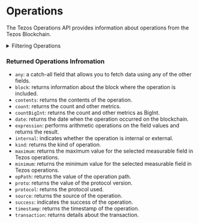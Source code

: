 # Operations

The Tezos Operations API provides information about operations from the Tezos Blockchain.

<details>

<summary>Filtering Operations</summary>

You can filter the operations using the following fields:

-   `any`: A catch-all filter that applies OR logic and can be used with other fields.
-   `block`: filter by the block where the operation is included.
-   `blockHash`: filter by the hash of the block.
-   `contents`: filter by the contents of the operation.
-   `date`: filter by the date of the operations.
-   `internal`: filter whether the operation is internal or external.
-   `kind`: filter by the type of operation.
-   `opPath`: filter by the value of the operation path.
-   `options`: filter data by ordering, sorting, and constraining.
-   `proto`: filter by the value of the protocol version.
-   `protocol`: filter by the protocol used.
-   `source`: filter by the source of the operation.
-   `success`: filter by the success of the operation.
-   `time`: filter by the time of the operation.
-   `transactionHash`: filter by the hash of the transaction.
-   `transactionSource`: filter by the source of the transaction.

</details>

### Returned Operations Infromation

- `any`: a catch-all field that allows you to fetch data using any of the other fields.
- `block`: returns information about the block where the operation is included.
- `contents`: returns the contents of the operation.
- `count`: returns the count and other metrics.
- `countBigInt`: returns the count and other metrics as BigInt.
- `date`: returns the date when the operation occurred on the blockchain.
- `expression`: performs arithmetic operations on the field values and returns the result.
- `internal`: indicates whether the operation is internal or external.
- `kind`: returns the kind of operation.
- `maximum`: returns the maximum value for the selected measurable field in Tezos operations.
- `minimum`: returns the minimum value for the selected measurable field in Tezos operations.
- `opPath`: returns the value of the operation path.
- `proto`: returns the value of the protocol version.
- `protocol`: returns the protocol used.
- `source`: returns the source of the operation.
- `success`: indicates the success of the operation.
- `timestamp`: returns the timestamp of the operation.
- `transaction`: returns details about the transaction.